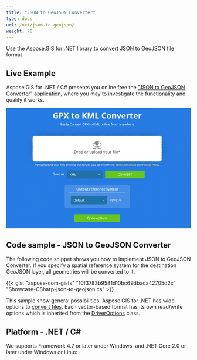 ```yaml
---
title: "JSON to GeoJSON Converter"
type: docs
url: /net/json-to-geojson/
weight: 70
---
```


Use the Aspose.GIS for .NET library to convert JSON to GeoJSON file format.

## **Live Example**

Aspose.GIS for .NET / C# presents you online free the ["JSON to GeoJSON Converter"](https://products.aspose.app/gis/conversion/json-to-geojson) application, where you may to investigate the functionality and quality it works.

![JSON to GeoJSON Converter App](conversion.png)

## **Code sample - JSON to GeoJSON Converter**

The following code snippet shows you how to implement JSON to GeoJSON Converter. If you specify a spatial reference system for the destination GeoJSON layer, all geometries will be converted to it. 

{{< gist "aspose-com-gists" "10f3783b9581d10bc69dbada42705d2c" "Showcase-CSharp-json-to-geojson.cs" >}}

This sample show general possibilities. Aspose.GIS for .NET has wide options to [convert files](https://docs.aspose.com/gis/net/vector-layers/). Each vector-based format has its own read/write options which is inherited from the [DriverOptions](https://reference.aspose.com/gis/net/aspose.gis/driveroptions) class.

## **Platform - .NET / C#**

We supports Framework 4.7 or later under Windows, and .NET Core 2.0 or later under Windows or Linux
